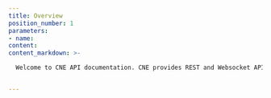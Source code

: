 ```yaml
---
title: Overview
position_number: 1
parameters:
- name:
content:
content_markdown: >-

  Welcome to CNE API documentation. CNE provides REST and Websocket APIs to suit your trading needs.


---
```



